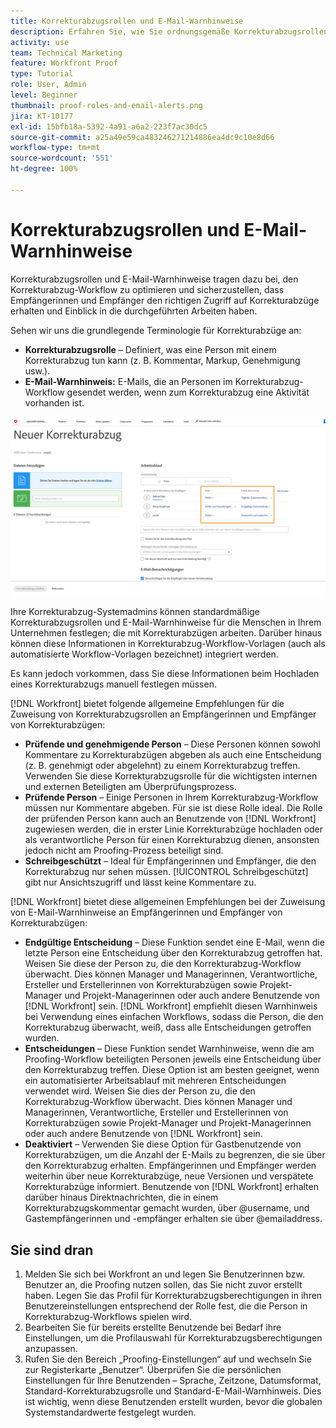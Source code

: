 ```yaml
---
title: Korrekturabzugsrollen und E-Mail-Warnhinweise
description: Erfahren Sie, wie Sie ordnungsgemäße Korrekturabzugsrollen und E-Mail-Warnhinweise aktivieren, damit Empfängerinnen und Empfänger von Korrekturabzügen Zugriff auf Korrekturabzüge haben und Einblick in die in [!DNL  Workfront]durchgeführten Arbeiten haben.
activity: use
team: Technical Marketing
feature: Workfront Proof
type: Tutorial
role: User, Admin
level: Beginner
thumbnail: proof-roles-and-email-alerts.png
jira: KT-10177
exl-id: 15bfb18a-5392-4a91-a6a2-223f7ac30dc5
source-git-commit: a25a49e59ca483246271214886ea4dc9c10e8d66
workflow-type: tm+mt
source-wordcount: '551'
ht-degree: 100%

---
```


# Korrekturabzugsrollen und E-Mail-Warnhinweise

Korrekturabzugsrollen und E-Mail-Warnhinweise tragen dazu bei, den Korrekturabzug-Workflow zu optimieren und sicherzustellen, dass Empfängerinnen und Empfänger den richtigen Zugriff auf Korrekturabzüge erhalten und Einblick in die durchgeführten Arbeiten haben.

Sehen wir uns die grundlegende Terminologie für Korrekturabzüge an:

* **Korrekturabzugsrolle** – Definiert, was eine Person mit einem Korrekturabzug tun kann (z. B. Kommentar, Markup, Genehmigung usw.).
* **E-Mail-Warnhinweis:** E-Mails, die an Personen im Korrekturabzug-Workflow gesendet werden, wenn zum Korrekturabzug eine Aktivität vorhanden ist.

![Ein Bild des Fensters [!UICONTROL Neuer Korrekturabzug] mit Hervorhebung der Spalten [!UICONTROL Korrekturabzugsrolle] und [!UICONTROL E-Mail-Warnhinweisen].](assets/proof-roles-and-email-alerts.png)

Ihre Korrekturabzug-Systemadmins können standardmäßige Korrekturabzugsrollen und E-Mail-Warnhinweise für die Menschen in Ihrem Unternehmen festlegen; die mit Korrekturabzügen arbeiten. Darüber hinaus können diese Informationen in Korrekturabzug-Workflow-Vorlagen (auch als automatisierte Workflow-Vorlagen bezeichnet) integriert werden.

Es kann jedoch vorkommen, dass Sie diese Informationen beim Hochladen eines Korrekturabzugs manuell festlegen müssen.

[!DNL Workfront] bietet folgende allgemeine Empfehlungen für die Zuweisung von Korrekturabzugsrollen an Empfängerinnen und Empfänger von Korrekturabzügen:

* **Prüfende und genehmigende Person** – Diese Personen können sowohl Kommentare zu Korrekturabzügen abgeben als auch eine Entscheidung (z. B. genehmigt oder abgelehnt) zu einem Korrekturabzug treffen. Verwenden Sie diese Korrekturabzugsrolle für die wichtigsten internen und externen Beteiligten am Überprüfungsprozess.
* **Prüfende Person** – Einige Personen in Ihrem Korrekturabzug-Workflow müssen nur Kommentare abgeben. Für sie ist diese Rolle ideal. Die Rolle der prüfenden Person kann auch an Benutzende von [!DNL Workfront] zugewiesen werden, die in erster Linie Korrekturabzüge hochladen oder als verantwortliche Person für einen Korrekturabzug dienen, ansonsten jedoch nicht am Proofing-Prozess beteiligt sind.
* **Schreibgeschützt** – Ideal für Empfängerinnen und Empfänger, die den Korrekturabzug nur sehen müssen. [!UICONTROL Schreibgeschützt] gibt nur Ansichtszugriff und lässt keine Kommentare zu.

[!DNL Workfront] bietet diese allgemeinen Empfehlungen bei der Zuweisung von E-Mail-Warnhinweise an Empfängerinnen und Empfänger von Korrekturabzügen:

* **Endgültige Entscheidung** – Diese Funktion sendet eine E-Mail, wenn die letzte Person eine Entscheidung über den Korrekturabzug getroffen hat. Weisen Sie diese der Person zu, die den Korrekturabzug-Workflow überwacht. Dies können Manager und Managerinnen, Verantwortliche, Ersteller und Erstellerinnen von Korrekturabzügen sowie Projekt-Manager und Projekt-Managerinnen oder auch andere Benutzende von [!DNL Workfront] sein. [!DNL Workfront] empfiehlt diesen Warnhinweis bei Verwendung eines einfachen Workflows, sodass die Person, die den Korrekturabzug überwacht, weiß, dass alle Entscheidungen getroffen wurden.
* **Entscheidungen** – Diese Funktion sendet Warnhinweise, wenn die am Proofing-Workflow beteiligten Personen jeweils eine Entscheidung über den Korrekturabzug treffen. Diese Option ist am besten geeignet, wenn ein automatisierter Arbeitsablauf mit mehreren Entscheidungen verwendet wird. Weisen Sie dies der Person zu, die den Korrekturabzug-Workflow überwacht. Dies können Manager und Managerinnen, Verantwortliche, Ersteller und Erstellerinnen von Korrekturabzügen sowie Projekt-Manager und Projekt-Managerinnen oder auch andere Benutzende von [!DNL Workfront] sein.
* **Deaktiviert** – Verwenden Sie diese Option für Gastbenutzende von Korrekturabzügen, um die Anzahl der E-Mails zu begrenzen, die sie über den Korrekturabzug erhalten. Empfängerinnen und Empfänger werden weiterhin über neue Korrekturabzüge, neue Versionen und verspätete Korrekturabzüge informiert. Benutzende von [!DNL Workfront] erhalten darüber hinaus Direktnachrichten, die in einem Korrekturabzugskommentar gemacht wurden, über @username, und Gastempfängerinnen und -empfänger erhalten sie über @emailaddress.

## Sie sind dran

1. Melden Sie sich bei Workfront an und legen Sie Benutzerinnen bzw. Benutzer an, die Proofing nutzen sollen, das Sie nicht zuvor erstellt haben. Legen Sie das Profil für Korrekturabzugsberechtigungen in ihren Benutzereinstellungen entsprechend der Rolle fest, die die Person in Korrekturabzug-Workflows spielen wird.
1. Bearbeiten Sie für bereits erstellte Benutzende bei Bedarf ihre Einstellungen, um die Profilauswahl für Korrekturabzugsberechtigungen anzupassen.
1. Rufen Sie den Bereich „Proofing-Einstellungen“ auf und wechseln Sie zur Registerkarte „Benutzer“. Überprüfen Sie die persönlichen Einstellungen für Ihre Benutzenden – Sprache, Zeitzone, Datumsformat, Standard-Korrekturabzugsrolle und Standard-E-Mail-Warnhinweis. Dies ist wichtig, wenn diese Benutzenden erstellt wurden, bevor die globalen Systemstandardwerte festgelegt wurden.

<!--
Download the proof role and email alert guides to have on hand as you start uploading proofs and assigning proof recipients.
-->

<!--
## Learn more
* Notifications for proof comments and decisions
-->

<!--
## Guides
* Proof roles
* Email alerts
-->
